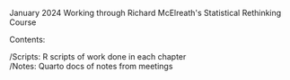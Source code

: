 January 2024
Working through Richard McElreath's Statistical Rethinking Course 

Contents: 

/Scripts: R scripts of work done in each chapter  
/Notes: Quarto docs of notes from meetings 
